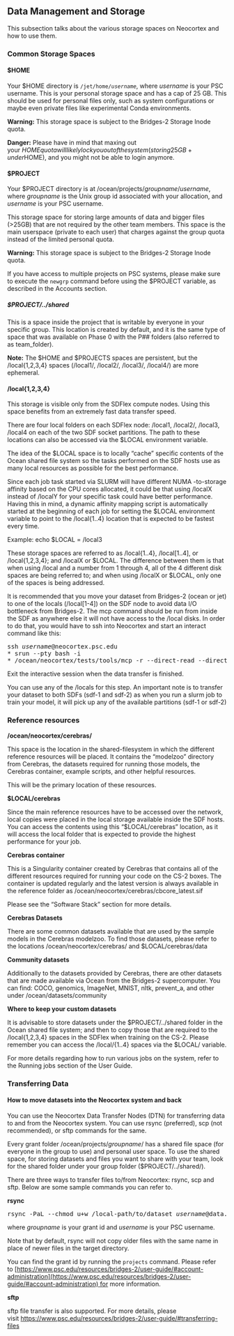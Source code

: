 ## Data Management and Storage 
This subsection talks about the various storage spaces on Neocortex and how to use them.
### Common Storage Spaces
#### $HOME
Your $HOME directory is <code>/jet/home/<i>username</i></code>, where *username* is your PSC username. This is your personal storage space and has a cap of 25 GB. This should be used for personal files only, such as system configurations or maybe even private files like experimental Conda environments.

**Warning:** This storage space is subject to the Bridges-2 Storage Inode quota.

**Danger:** 
Please have in mind that maxing out your $HOME quota will likely lock you out of the system (storing 25GB+ under $HOME), and you might not be able to login anymore.

#### $PROJECT
Your $PROJECT directory is at /ocean/projects/*groupname*/*username*, where *groupname* is the Unix group id associated with your allocation, and *username* is your PSC username. 

This storage space for storing large amounts of data and bigger files (>25GB) that are not required by the other team members. This space is the main userspace (private to each user) that charges against the group quota instead of the limited personal quota.

**Warning:**  This storage space is subject to the Bridges-2 Storage Inode quota.

If you have access to multiple projects on PSC systems, please make sure to execute the `newgrp` command before using the $PROJECT variable, as described in the Accounts section.

##### $PROJECT/../shared
This is a space inside the project that is writable by everyone in your specific group. This location is created by default, and it is the same type of space that was available on Phase 0 with the P## folders (also referred to as team_folder).

**Note:** The $HOME and $PROJECTS spaces are persistent, but the /local{1,2,3,4} spaces (/local1/, /local2/, /local3/, /local4/) are more ephemeral.

#### /local{1,2,3,4}
This storage is visible only from the SDFlex compute nodes. Using this space benefits from an extremely fast data transfer speed.

There are four local folders on each SDFlex node: /local1, /local2/, /local3, /local4 on each of the two SDF socket partitions. The path to these locations can also be accessed via the $LOCAL environment variable.

The idea of the $LOCAL space is to locally “cache” specific contents of the Ocean shared file system so the tasks performed on the SDF hosts use as many local resources as possible for the best performance.

Since each job task started via SLURM will have different NUMA -to-storage affinity based on the CPU cores allocated, it could be that using /localX instead of /localY for your specific task could have better performance. Having this in mind, a dynamic affinity mapping script is automatically started at the beginning of each job for setting the $LOCAL environment variable to point to the /local{1..4} location that is expected to be fastest every time.

Example: echo $LOCAL = /local3

These storage spaces are referred to as /local{1..4}, /local[1..4], or /local{1,2,3,4}; and /localX or $LOCAL. The difference between them is that when using /local and a number from 1 through 4, all of the 4 different disk spaces are being referred to; and when using /localX or $LOCAL, only one of the spaces is being addressed.

It is recommended that you move your dataset from Bridges-2 (ocean or jet) to one of the locals (/local[1-4]) on the SDF node to avoid data I/O bottleneck from Bridges-2. The mcp command should be run from inside the SDF as anywhere else it will not have access to the /local disks. In order to do that, you would have to ssh into Neocortex and start an interact command like this:

<pre>ssh <em>username</em>@neocortex.psc.edu
* srun --pty bash -i
* /ocean/neocortex/tests/tools/mcp -r --direct-read --direct-write --print-stats --threads=120 /path/to/dataset/on/ocean/or/jet /local[1-4]/<i>groupname</i>
</pre>
Exit the interactive session when the data transfer is finished.

You can use any of the /locals for this step. An important note is to transfer your dataset to both SDFs (sdf-1 and sdf-2) as when you run a slurm job to train your model, it will pick up any of the available partitions (sdf-1 or sdf-2)

### Reference resources
**/ocean/neocortex/cerebras/**

This space is the location in the shared-filesystem in which the different reference resources will be placed. It contains the “modelzoo” directory from Cerebras, the datasets required for running those models, the Cerebras container, example scripts, and other helpful resources.

This will be the primary location of these resources.

**$LOCAL/cerebras**

 Since the main reference resources have to be accessed over the network, local copies were placed in the local storage available inside the SDF hosts. You can access the contents using this “$LOCAL/cerebras” location, as it will access the local folder that is expected to provide the highest performance for your job.

**Cerebras container**

This is a Singularity container created by Cerebras that contains all of the different resources required for running your code on the CS-2 boxes. The container is updated regularly and the latest version is always available in the reference folder as /ocean/neocortex/cerebras/cbcore_latest.sif

Please see the “Software Stack” section for more details.

**Cerebras Datasets**

There are some common datasets available that are used by the sample models in the Cerebras modelzoo. To find those datasets, please refer to the locations /ocean/neocortex/cerebras/ and $LOCAL/cerebras/data

**Community datasets**

Additionally to the datasets provided by Cerebras, there are other datasets that are made available via Ocean from the Bridges-2 supercomputer. You can find: COCO, genomics, ImageNet, MNIST, nltk, prevent_a, and other under /ocean/datasets/community

**Where to keep your custom datasets**

It is advisable to store datasets under the $PROJECT/../shared folder in the Ocean shared file system; and then to copy those that are required to the /local{1,2,3,4} spaces in the SDFlex when training on the CS-2. Please remember you can access the /local/{1..4} spaces via the $LOCAL/ variable.

For more details regarding how to run various jobs on the system, refer to the Running jobs section of the User Guide.

### Transferring Data
#### How to move datasets into the Neocortex system and back
You can use the Neocortex Data Transfer Nodes (DTN) for transferring data to and from the Neocortex system. You can use rsync (preferred), scp (not recommended), or sftp commands for the same.

Every grant folder /ocean/projects/*groupname*/ has a shared file space (for everyone in the group to use) and personal user space. To use the shared space, for storing datasets and files you want to share with your team, look for the shared folder under your group folder ($PROJECT/../shared/).

There are three ways to transfer files to/from Neocortex: rsync, scp and sftp. Below are some sample commands you can refer to.

**rsync**
<pre>rsync -PaL --chmod u+w /local-path/to/dataset <em>username</em>@data.neocortex.psc.edu:/ocean/projects/<em>groupname</em>/shared/</pre>
where *groupname* is your grant id and *username* is your PSC username.

Note that by default, rsync will not copy older files with the same name in place of newer files in the target directory.

You can find the grant id by running the `projects` command. Please refer to [https://www.psc.edu/resources/bridges-2/user-guide/#account-administration](https://www.psc.edu/resources/bridges-2/user-guide/#account-administration) for more information.

**sftp**

sftp file transfer is also supported. For more details, please visit https://www.psc.edu/resources/bridges-2/user-guide/#transferring-files

